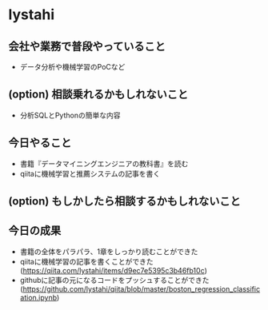 # lystahi 

## 会社や業務で普段やっていること
 - データ分析や機械学習のPoCなど

## (option) 相談乗れるかもしれないこと
 - 分析SQLとPythonの簡単な内容

## 今日やること
 - 書籍『データマイニングエンジニアの教科書』を読む
 - qiitaに機械学習と推薦システムの記事を書く

## (option) もしかしたら相談するかもしれないこと

## 今日の成果
 - 書籍の全体をパラパラ、1章をしっかり読むことができた
 - qiitaに機械学習の記事を書くことができた (https://qiita.com/lystahi/items/d9ec7e5395c3b46fb10c)
 - githubに記事の元になるコードをプッシュすることができた (https://github.com/lystahi/qiita/blob/master/boston_regression_classification.ipynb)
